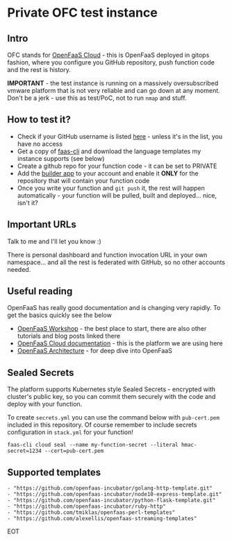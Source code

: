 # Private OFC test instance

## Intro

OFC stands for [OpenFaaS Cloud](https://github.com/openfaas/openfaas-cloud) - this is OpenFaaS deployed in gitops fashion, where you configure you GitHub repository, push function code and the rest is history.

**IMPORTANT** - the test instance is running on a massively oversubscribed vmware platform that is not very reliable and can go down at any moment. Don't be a jerk - use this as test/PoC, not to run  `nmap` and stuff.

## How to test it?

* Check if your GitHub username is listed [here](https://github.com/tmiklas/ofctest/blob/master/CUSTOMERS) - unless it's in the list, you have no access
* Get a copy of [faas-cli](https://github.com/openfaas/faas-cli) and download the language templates my instance supports (see below)
* Create a github repo for your function code - it can be set to PRIVATE
* Add the [builder app](https://github.com/apps/hal-builder) to your account and enable it **ONLY** for the repository that will contain your function code
* Once you write your function and `git push` it, the rest will happen automatically - your function will be pulled, built and deployed... nice, isn't it?

## Important URLs

Talk to me and I'll let you know :)

There is personal dashboard and function invocation URL in your own namespace... and all the rest is federated with GitHub, so no other accounts needed.

## Useful reading

OpenFaaS has really good documentation and is changing very rapidly. To get the basics quickly see the below

* [OpenFaaS Workshop](https://docs.openfaas.com/tutorials/workshop/) - the best place to start, there are also other tutorials and blog posts linked there
* [OpenFaaS Cloud documentation](https://docs.openfaas.com/openfaas-cloud/) - this is the platform we are using here
* [OpenFaaS Architecture](https://docs.openfaas.com/architecture/stack/) - for deep dive into OpenFaaS

## Sealed Secrets

The platform supports Kubernetes style Sealed Secrets - encrypted with cluster's public key, so you can commit them securely with the code and deploy with your function. 

To create `secrets.yml` you can use the command below with `pub-cert.pem` included in this repository. Of course remember to include secrets configuration in `stack.yml` for your function!

```
faas-cli cloud seal --name my-function-secret --literal hmac-secret=1234 --cert=pub-cert.pem
```

## Supported templates

    - "https://github.com/openfaas-incubator/golang-http-template.git"
    - "https://github.com/openfaas-incubator/node10-express-template.git"
    - "https://github.com/openfaas-incubator/python-flask-template.git"
    - "https://github.com/openfaas-incubator/ruby-http"
    - "https://github.com/tmiklas/openfaas-perl-templates"
    - "https://github.com/alexellis/openfaas-streaming-templates"
    
    
EOT
